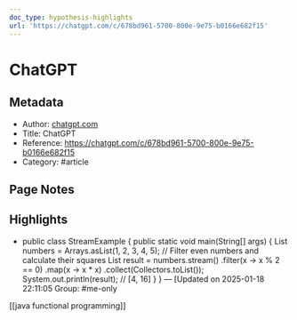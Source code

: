 ```yaml
---
doc_type: hypothesis-highlights
url: 'https://chatgpt.com/c/678bd961-5700-800e-9e75-b0166e682f15'
---
```


# ChatGPT

## Metadata
- Author: [chatgpt.com]()
- Title: ChatGPT
- Reference: https://chatgpt.com/c/678bd961-5700-800e-9e75-b0166e682f15
- Category: #article

## Page Notes
## Highlights
- public class StreamExample { public static void main(String[] args) { List<Integer> numbers = Arrays.asList(1, 2, 3, 4, 5); // Filter even numbers and calculate their squares List<Integer> result = numbers.stream() .filter(x -> x % 2 == 0) .map(x -> x * x) .collect(Collectors.toList()); System.out.println(result); // [4, 16] } } — [Updated on 2025-01-18 22:11:05 Group: #me-only



[[java functional programming]]

